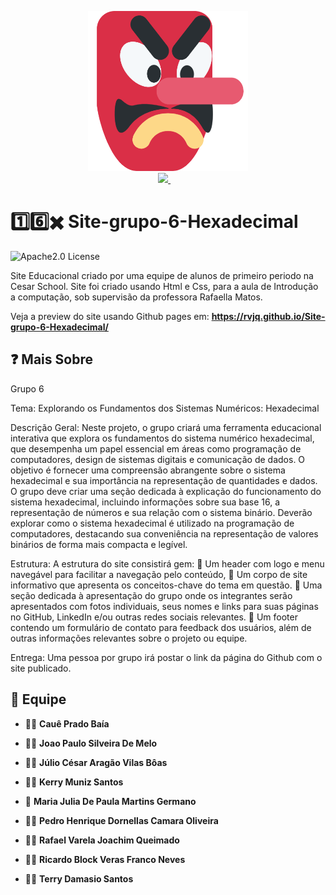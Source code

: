 <p align="center">
  <picture>
    <img 
      width="256px"
      src="src/img/goblin.png"
    >
  </picture>
  <br>
   <a href="https://github.com/Rvjq/Site-grupo-6-Hexadecimal">
       <picture>
           <source height="24px" media="(prefers-color-scheme: dark)" srcset="https://i.ibb.co/dMMmCrW/Git-Hub-Mark.png" />
           <img height="24px" src="https://i.ibb.co/9wV3HGF/Git-Hub-Mark-Light.png" />
       </picture>
   </a>&nbsp;&nbsp;&nbsp;
</p>



# 1️⃣6️⃣✖️ Site-grupo-6-Hexadecimal
![Apache2.0 License](https://img.shields.io/badge/License-Apache%202.0-yellow.svg)

Site Educacional criado por uma equipe de alunos de primeiro periodo na Cesar School.
Site foi criado usando Html e Css, para a aula de Introdução a computação,
sob supervisão da professora Rafaella Matos.

Veja a preview do site usando Github pages em: **https://rvjq.github.io/Site-grupo-6-Hexadecimal/**

## ❓ Mais Sobre

Grupo 6

Tema: Explorando os Fundamentos dos Sistemas Numéricos: Hexadecimal

Descrição Geral:
Neste projeto, o grupo criará uma ferramenta educacional interativa que explora os fundamentos do
sistema numérico hexadecimal, que desempenha um papel essencial em áreas como programação de
computadores, design de sistemas digitais e comunicação de dados. O objetivo é fornecer uma
compreensão abrangente sobre o sistema hexadecimal e sua importância na representação de
quantidades e dados. O grupo deve criar uma seção dedicada à explicação do funcionamento do sistema
hexadecimal, incluindo informações sobre sua base 16, a representação de números e sua relação com
o sistema binário. Deverão explorar como o sistema hexadecimal é utilizado na programação de
computadores, destacando sua conveniência na representação de valores binários de forma mais
compacta e legível.

Estrutura:
A estrutura do site consistirá gem:
 Um header com logo e menu navegável para facilitar a navegação pelo conteúdo,
 Um corpo de site informativo que apresenta os conceitos-chave do tema em questão.
 Uma seção dedicada à apresentação do grupo onde os integrantes serão apresentados com fotos
individuais, seus nomes e links para suas páginas no GitHub, LinkedIn e/ou outras redes sociais
relevantes.
 Um footer contendo um formulário de contato para feedback dos usuários, além de outras
informações relevantes sobre o projeto ou equipe.

Entrega: Uma pessoa por grupo irá postar o link da página do Github com o site publicado.

## 🤝 Equipe

- 🙋‍♂️ **Cauê Prado Baía**

- 🙋‍♂️ **Joao Paulo Silveira De Melo**

- 🙋‍♂️ **Júlio César Aragão Vilas Bôas**

- 🙋‍♂️ **Kerry Muniz Santos**

- 🙋 **Maria Julia De Paula Martins Germano**

- 🙋‍♂️ **Pedro Henrique Dornellas Camara Oliveira**

- 🙋‍♂️ **Rafael Varela Joachim Queimado**

- 🙋‍♂️ **Ricardo Block Veras Franco Neves**

- 🙋‍♂️ **Terry Damasio Santos**
